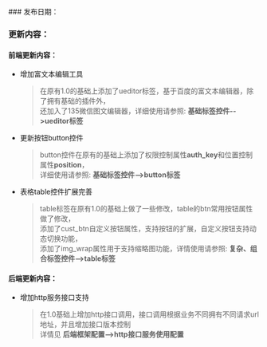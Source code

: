 \#\#\# 发布日期：

### 更新内容：

#### 前端更新内容：

* 增加富文本编辑工具
  > 在原有1.0的基础上添加了ueditor标签，基于百度的富文本编辑器，除了拥有基础的插件外，  
  > 还加入了135微信图文编辑器，详细使用请参照: **基础标签控件-->ueditor标签**
* 更新按钮button控件
  > button控件在原有的基础上添加了权限控制属性**auth\_key**和位置控制属性**position**，  
  > 详细使用请参照: **基础标签控件--&gt;button标签**
* 表格table控件扩展完善
  > table标签在原有1.0的基础上做了一些修改，table的btn常用按钮属性做了修改，  
  > 添加了cust\_btn自定义按钮属性，支持按钮的扩展，自定义按钮支持动态切换功能，  
  > 添加了img\_wrap属性用于支持缩略图功能，详情使用请参照: **复杂、组合标签控件--&gt;table标签**

#### 后端更新内容：

* 增加http服务接口支持
  > 在1.0基础上增加http接口调用，接口调用根据业务不同拥有不同请求url地址，并且增加接口版本控制  
  > 详情见 **后端框架配置--&gt;http接口服务使用配置**



